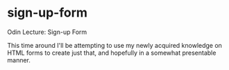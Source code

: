 # sign-up-form
Odin Lecture: Sign-up Form

This time around I'll be attempting to use my newly acquired knowledge on HTML forms to create just that, and hopefully in a somewhat presentable manner.